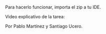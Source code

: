 Para hacerlo funcionar, importa el zip a tu IDE.

Video explicativo de la tarea: 

Por Pablo Martínez y Santiago Ucero.
